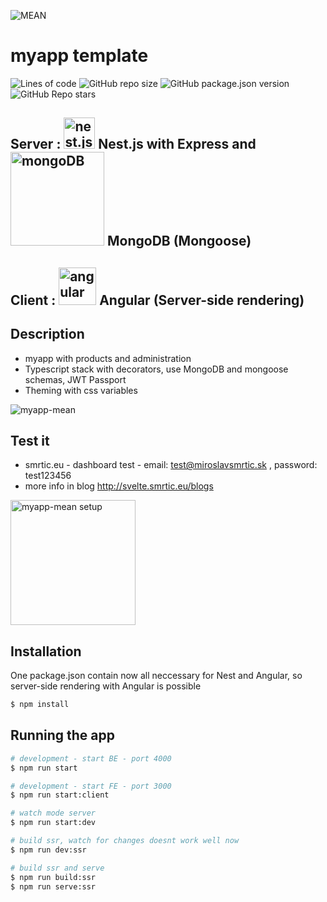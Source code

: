![MEAN](https://res.cloudinary.com/dnpgh1vhi/image/upload/v1615640124/logo1_gvrmpd.svg)

# myapp template

![Lines of code](https://img.shields.io/tokei/lines/github/pararell/myapp_mean)
![GitHub repo size](https://img.shields.io/github/repo-size/pararell/myapp_mean)
![GitHub package.json version](https://img.shields.io/github/package-json/v/pararell/myapp_mean)
![GitHub Repo stars](https://img.shields.io/github/stars/pararell/myapp_mean?style=social)

## Server : <img src="https://d33wubrfki0l68.cloudfront.net/e937e774cbbe23635999615ad5d7732decad182a/26072/logo-small.ede75a6b.svg" alt="nest.js" width="50"/> Nest.js with Express and <img src="https://webassets.mongodb.com/_com_assets/cms/mongodb_logo1-76twgcu2dm.png" alt="mongoDB" width="150"> MongoDB (Mongoose)

## Client : <img src="https://upload.wikimedia.org/wikipedia/commons/thumb/c/cf/Angular_full_color_logo.svg/1200px-Angular_full_color_logo.svg.png" alt="angular" width="60"> Angular (Server-side rendering)

## Description

- myapp with products and administration
- Typescript stack with decorators, use MongoDB and mongoose schemas, JWT Passport
- Theming with css variables

![myapp-mean](https://res.cloudinary.com/dnpgh1vhi/image/upload/v1629725636/myapp-mean.png)

## Test it

- smrtic.eu - dashboard test - email: test@miroslavsmrtic.sk , password: test123456
- more info in blog http://svelte.smrtic.eu/blogs

<img alt="myapp-mean setup" src="https://res.cloudinary.com/dnpgh1vhi/image/upload/v1629726575/Isometric_illustration_design_concept_loading_and_maintenance_process_kjtxck.jpg" height="200" style="margin: 0; padding: 0;">

## Installation

One package.json contain now all neccessary for Nest and Angular, so server-side rendering with Angular is possible

```bash
$ npm install
```

## Running the app

```bash
# development - start BE - port 4000
$ npm run start

# development - start FE - port 3000
$ npm run start:client

# watch mode server
$ npm run start:dev

# build ssr, watch for changes doesnt work well now
$ npm run dev:ssr

# build ssr and serve
$ npm run build:ssr
$ npm run serve:ssr
```
